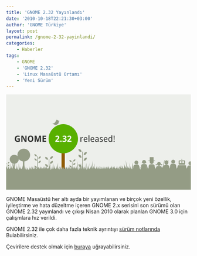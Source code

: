 ```yaml
---
title: 'GNOME 2.32 Yayınlandı'
date: '2010-10-18T22:21:30+03:00'
author: 'GNOME Türkiye'
layout: post
permalink: /gnome-2-32-yayinlandi/
categories:
    - Haberler
tags:
    - GNOME
    - 'GNOME 2.32'
    - 'Linux Masaüstü Ortamı'
    - 'Yeni Sürüm'
---
```


![GNOME 2.32](/media/2023/04/GNOME-2-32.png "GNOME 2.32")

GNOME Masaüstü her altı ayda bir yayımlanan ve birçok yeni özellik, iyileştirme ve hata düzeltme içeren GNOME 2.x serisini son sürümü olan GNOME 2.32 yayınlandı ve çıkışı Nisan 2010 olarak planlan GNOME 3.0 için çalışmlara hız verildi.

GNOME 2.32 ile çok daha fazla teknik ayrıntıyı [sürüm notlarında](http://library.gnome.org/misc/release-notes/2.32/) Bulabilirsiniz.

Çevirilere destek olmak için [buraya](https://l10n.gnome.org/teams/tr) uğrayabilirsiniz.